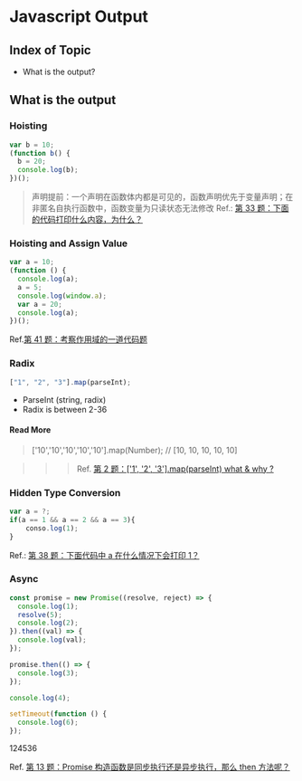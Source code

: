 # Javascript Output

## Index of Topic

- What is the output?

## What is the output

### Hoisting

```js
var b = 10;
(function b() {
  b = 20;
  console.log(b);
})();
```

> 声明提前：一个声明在函数体内都是可见的，函数声明优先于变量声明；在非匿名自执行函数中，函数变量为只读状态无法修改
> Ref.: [第 33 题：下面的代码打印什么内容，为什么？](https://github.com/Advanced-Frontend/Daily-Interview-Question/issues/48)

### Hoisting and Assign Value

> > >

```js
var a = 10;
(function () {
  console.log(a);
  a = 5;
  console.log(window.a);
  var a = 20;
  console.log(a);
})();
```

Ref.[第 41 题：考察作用域的一道代码题
](https://github.com/Advanced-Frontend/Daily-Interview-Question/issues/61)

> > >

### Radix

```js
["1", "2", "3"].map(parseInt);
```

- ParseInt (string, radix)
- Radix is between 2-36

#### Read More

> ['10','10','10','10','10'].map(Number);
> // [10, 10, 10, 10, 10]

> > > Ref. [第 2 题：['1', '2', '3'].map(parseInt) what & why ?](https://github.com/Advanced-Frontend/Daily-Interview-Question/issues/4)

### Hidden Type Conversion

> > >

```js
var a = ?;
if(a == 1 && a == 2 && a == 3){
 	conso.log(1);
}
```

Ref.: [第 38 题：下面代码中 a 在什么情况下会打印 1？](https://github.com/Advanced-Frontend/Daily-Interview-Question/issues/57)

> > >

### Async

> > >

```js
const promise = new Promise((resolve, reject) => {
  console.log(1);
  resolve(5);
  console.log(2);
}).then((val) => {
  console.log(val);
});

promise.then(() => {
  console.log(3);
});

console.log(4);

setTimeout(function () {
  console.log(6);
});
```

124536

Ref. [第 13 题：Promise 构造函数是同步执行还是异步执行，那么 then 方法呢？](https://github.com/Advanced-Frontend/Daily-Interview-Question/issues/19)

> > >
